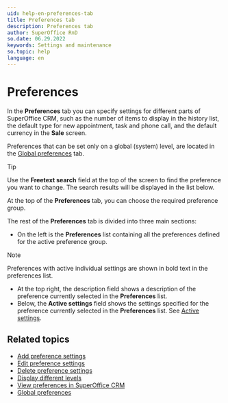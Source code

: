 ```yaml
---
uid: help-en-preferences-tab
title: Preferences tab
description: Preferences tab
author: SuperOffice RnD
so.date: 06.29.2022
keywords: Settings and maintenance
so.topic: help
language: en
---
```


# Preferences

In the **Preferences** tab you can specify settings for different parts of SuperOffice CRM, such as the number of items to display in the history list, the default type for new appointment, task and phone call, and the default currency in the **Sale** screen.

Preferences that can be set only on a global (system) level, are located in the [Global preferences][1] tab.

> [!TIP]
> Use the **Freetext search** field at the top of the screen to find the preference you want to change. The search results will be displayed in the list below.

At the top of the **Preferences** tab, you can choose the required preference group.

The rest of the **Preferences** tab is divided into three main sections:

* On the left is the **Preferences** list containing all the preferences defined for the active preference group.

> [!NOTE]
> Preferences with active individual settings are shown in bold text in the preferences list.

* At the top right, the description field shows a description of the preference currently selected in the **Preferences** list.
* Below, the **Active settings** field shows the settings specified for the preference currently selected in the **Preferences** list. See [Active settings][2].

## Related topics

* [Add preference settings][3]
* [Edit preference settings][4]
* [Delete preference settings][5]
* [Display different levels][6]
* [View preferences in SuperOffice CRM][7]
* [Global preferences][1]

<!-- Referenced links -->
[1]: ../global-preferences.md
[2]: active-settings.md
[3]: adding-preference-settings.md
[4]: editing-preference-settings.md
[5]: deleting-preference-settings.md
[6]: displaying-different-levels.md
[7]: viewing-preferences-in-superoffice-crm.md

<!-- Referenced images -->
